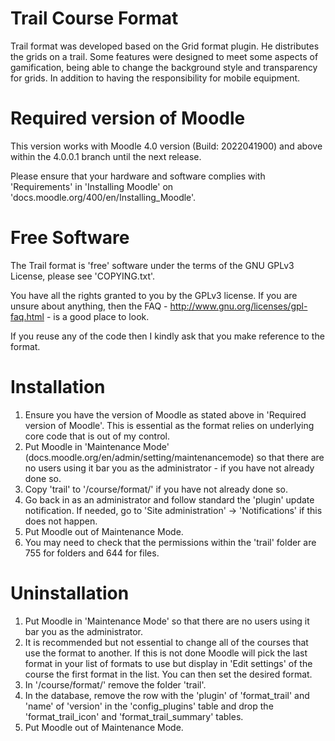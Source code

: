 Trail Course Format
============================
Trail format was developed based on the Grid format plugin. He distributes the grids on a trail. 
Some features were designed to meet some aspects of gamification, being able to change the background style
 and transparency for grids. In addition to having the responsibility for mobile equipment.


Required version of Moodle
==========================
This version works with Moodle 4.0 version (Build: 2022041900) and above within the 4.0.0.1 branch until the
next release.

Please ensure that your hardware and software complies with 'Requirements' in 'Installing Moodle' on
'docs.moodle.org/400/en/Installing_Moodle'.

Free Software
=============
The Trail format is 'free' software under the terms of the GNU GPLv3 License, please see 'COPYING.txt'.

You have all the rights granted to you by the GPLv3 license.  If you are unsure about anything, then the
FAQ - http://www.gnu.org/licenses/gpl-faq.html - is a good place to look.

If you reuse any of the code then I kindly ask that you make reference to the format.


Installation
============
1. Ensure you have the version of Moodle as stated above in 'Required version of Moodle'.  This is essential as the
   format relies on underlying core code that is out of my control.
2. Put Moodle in 'Maintenance Mode' (docs.moodle.org/en/admin/setting/maintenancemode) so that there are no
   users using it bar you as the administrator - if you have not already done so.
3. Copy 'trail' to '/course/format/' if you have not already done so.
4. Go back in as an administrator and follow standard the 'plugin' update notification.  If needed, go to
   'Site administration' -> 'Notifications' if this does not happen.
5. Put Moodle out of Maintenance Mode.
6. You may need to check that the permissions within the 'trail' folder are 755 for folders and 644 for files.

Uninstallation
==============
1. Put Moodle in 'Maintenance Mode' so that there are no users using it bar you as the administrator.
2. It is recommended but not essential to change all of the courses that use the format to another.  If this is
   not done Moodle will pick the last format in your list of formats to use but display in 'Edit settings' of the
   course the first format in the list.  You can then set the desired format.
3. In '/course/format/' remove the folder 'trail'.
4. In the database, remove the row with the 'plugin' of 'format_trail' and 'name' of 'version' in the 'config_plugins' table
   and drop the 'format_trail_icon' and 'format_trail_summary' tables.
5. Put Moodle out of Maintenance Mode.

